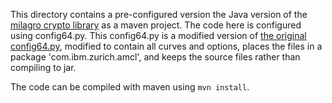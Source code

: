 This directory contains a pre-configured version the Java version of the [milagro crypto library](github.com/milagro-crypto/amcl) as a maven project.
The code here is configured using config64.py.
This config64.py is a modified version of [the original config64.py](https://github.com/milagro-crypto/amcl/blob/master/version3/java/config64.py),
modified to contain all curves and options, 
places the files in a package 'com.ibm.zurich.amcl', and keeps the source files rather than compiling to jar.

The code can be compiled with maven using `mvn install`.